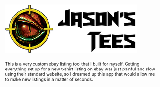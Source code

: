 # [![Jason's Tees](public/image/jasons-tees-logo.png)](https://t-shirts.jasonlambert.io)

This is a very custom ebay listing tool that I built for myself. Getting everything set up for a new t-shirt listing on ebay was just painful and slow using their standard website, so I dreamed up this app that would allow me to make new listings in a matter of seconds.
